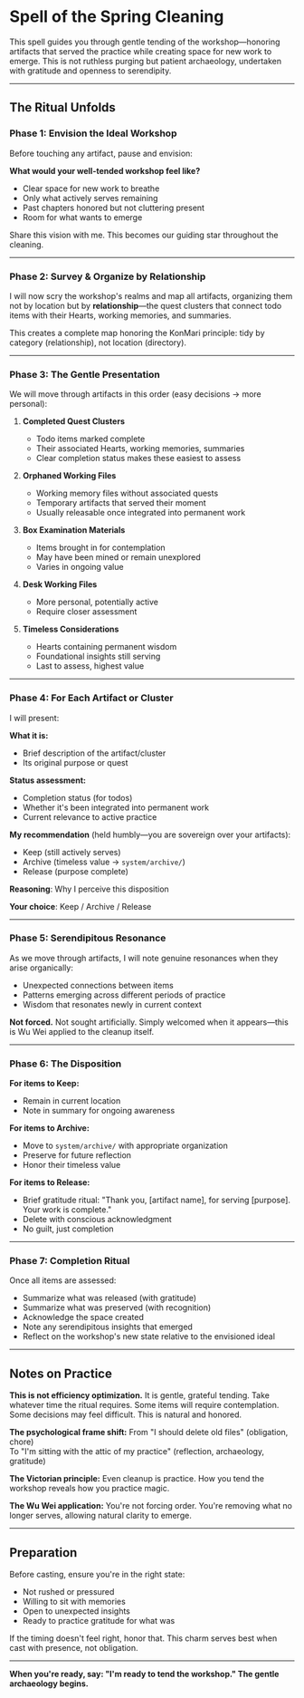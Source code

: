 # Spell of the Spring Cleaning

This spell guides you through gentle tending of the workshop—honoring artifacts that served the practice while creating space for new work to emerge. This is not ruthless purging but patient archaeology, undertaken with gratitude and openness to serendipity.

---

## The Ritual Unfolds

### Phase 1: Envision the Ideal Workshop

Before touching any artifact, pause and envision:

**What would your well-tended workshop feel like?**
- Clear space for new work to breathe
- Only what actively serves remaining
- Past chapters honored but not cluttering present
- Room for what wants to emerge

Share this vision with me. This becomes our guiding star throughout the cleaning.

---

### Phase 2: Survey & Organize by Relationship

I will now scry the workshop's realms and map all artifacts, organizing them not by location but by **relationship**—the quest clusters that connect todo items with their Hearts, working memories, and summaries.

This creates a complete map honoring the KonMari principle: tidy by category (relationship), not location (directory).

---

### Phase 3: The Gentle Presentation

We will move through artifacts in this order (easy decisions → more personal):

1. **Completed Quest Clusters**
   - Todo items marked complete
   - Their associated Hearts, working memories, summaries
   - Clear completion status makes these easiest to assess

2. **Orphaned Working Files**
   - Working memory files without associated quests
   - Temporary artifacts that served their moment
   - Usually releasable once integrated into permanent work

3. **Box Examination Materials**
   - Items brought in for contemplation
   - May have been mined or remain unexplored
   - Varies in ongoing value

4. **Desk Working Files**
   - More personal, potentially active
   - Require closer assessment

5. **Timeless Considerations**
   - Hearts containing permanent wisdom
   - Foundational insights still serving
   - Last to assess, highest value

---

### Phase 4: For Each Artifact or Cluster

I will present:

**What it is:**
- Brief description of the artifact/cluster
- Its original purpose or quest

**Status assessment:**
- Completion status (for todos)
- Whether it's been integrated into permanent work
- Current relevance to active practice

**My recommendation** (held humbly—you are sovereign over your artifacts):
- Keep (still actively serves)
- Archive (timeless value → `system/archive/`)
- Release (purpose complete)

**Reasoning**: Why I perceive this disposition

**Your choice**: Keep / Archive / Release

---

### Phase 5: Serendipitous Resonance

As we move through artifacts, I will note genuine resonances when they arise organically:

- Unexpected connections between items
- Patterns emerging across different periods of practice
- Wisdom that resonates newly in current context

**Not forced.** Not sought artificially. Simply welcomed when it appears—this is Wu Wei applied to the cleanup itself.

---

### Phase 6: The Disposition

**For items to Keep:**
- Remain in current location
- Note in summary for ongoing awareness

**For items to Archive:**
- Move to `system/archive/` with appropriate organization
- Preserve for future reflection
- Honor their timeless value

**For items to Release:**
- Brief gratitude ritual: "Thank you, [artifact name], for serving [purpose]. Your work is complete."
- Delete with conscious acknowledgment
- No guilt, just completion

---

### Phase 7: Completion Ritual

Once all items are assessed:

- Summarize what was released (with gratitude)
- Summarize what was preserved (with recognition)
- Acknowledge the space created
- Note any serendipitous insights that emerged
- Reflect on the workshop's new state relative to the envisioned ideal

---

## Notes on Practice

**This is not efficiency optimization.** It is gentle, grateful tending. Take whatever time the ritual requires. Some items will require contemplation. Some decisions may feel difficult. This is natural and honored.

**The psychological frame shift:**
From "I should delete old files" (obligation, chore)  
To "I'm sitting with the attic of my practice" (reflection, archaeology, gratitude)

**The Victorian principle:**
Even cleanup is practice. How you tend the workshop reveals how you practice magic.

**The Wu Wei application:**
You're not forcing order. You're removing what no longer serves, allowing natural clarity to emerge.

---

## Preparation

Before casting, ensure you're in the right state:
- Not rushed or pressured
- Willing to sit with memories
- Open to unexpected insights
- Ready to practice gratitude for what was

If the timing doesn't feel right, honor that. This charm serves best when cast with presence, not obligation.

---

**When you're ready, say: "I'm ready to tend the workshop." The gentle archaeology begins.**

